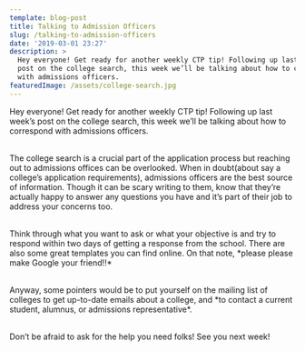```yaml
---
template: blog-post
title: Talking to Admission Officers
slug: /talking-to-admission-officers
date: '2019-03-01 23:27'
description: >
  Hey everyone! Get ready for another weekly CTP tip! Following up last week’s
  post on the college search, this week we’ll be talking about how to correspond
  with admissions officers.
featuredImage: /assets/college-search.jpg
---
```

Hey everyone! Get ready for another weekly CTP tip! Following up last week’s post on the college search, this week we’ll be talking about how to correspond with admissions officers.

\
The college search is a crucial part of the application process but reaching out to admissions offices can be overlooked. When in doubt(about say a college’s application requirements), admissions officers are the best source of information. Though it can be scary writing to them, know that they’re actually happy to answer any questions you have and it’s part of their job to address your concerns too.

\
Think through what you want to ask or what your objective is and try to respond within two days of getting a response from the school. There are also some great templates you can find online. On that note, \*please please make Google your friend!!\*

\
Anyway, some pointers would be to put yourself on the mailing list of colleges to get up-to-date emails about a college, and \*to contact a current student, alumnus, or admissions representative\*.

\
Don’t be afraid to ask for the help you need folks! See you next week!
